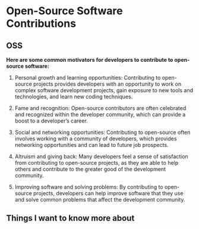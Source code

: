 # Open-Source Software Contributions

## OSS

**Here are some common motivators for developers to contribute to open-source software:**

1. Personal growth and learning opportunities: Contributing to open-source projects provides developers with an opportunity to work on complex software development projects, gain exposure to new tools and technologies, and learn new coding techniques.

2. Fame and recognition: Open-source contributors are often celebrated and recognized within the developer community, which can provide a boost to a developer’s career.

3. Social and networking opportunities: Contributing to open-source often involves working with a community of developers, which provides networking opportunities and can lead to future job prospects.

4. Altruism and giving back: Many developers feel a sense of satisfaction from contributing to open-source projects, as they are able to help others and contribute to the greater good of the development community.

5. Improving software and solving problems: By contributing to open-source projects, developers can help improve software that they use and solve common problems that affect the development community.











## Things I want to know more about